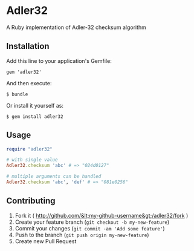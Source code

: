 # Adler32

A Ruby implementation of Adler-32 checksum algorithm

## Installation

Add this line to your application's Gemfile:

    gem 'adler32'

And then execute:

    $ bundle

Or install it yourself as:

    $ gem install adler32

## Usage

```ruby
require "adler32"

# with single value
Adler32.checksum 'abc' # => "024d0127"

# multiple arguments can be handled
Adler32.checksum 'abc', 'def' # => "081e0256"
```

## Contributing

1. Fork it ( http://github.com/&lt;my-github-username&gt;/adler32/fork )
2. Create your feature branch (`git checkout -b my-new-feature`)
3. Commit your changes (`git commit -am 'Add some feature'`)
4. Push to the branch (`git push origin my-new-feature`)
5. Create new Pull Request
